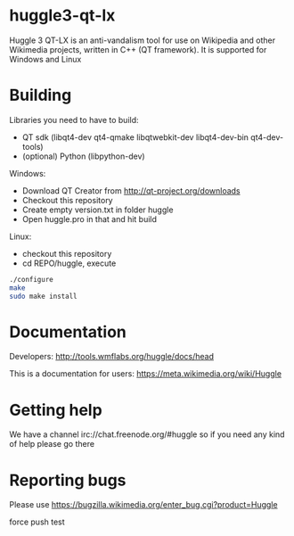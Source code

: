 huggle3-qt-lx
=============

Huggle 3 QT-LX is an anti-vandalism tool for use on Wikipedia and other Wikimedia projects, written in C++ (QT framework). It is supported for Windows and Linux


Building
=========

Libraries you need to have to build:
* QT sdk (libqt4-dev qt4-qmake libqtwebkit-dev libqt4-dev-bin qt4-dev-tools)
* (optional) Python (libpython-dev)

Windows:

* Download QT Creator from http://qt-project.org/downloads
* Checkout this repository
* Create empty version.txt in folder huggle
* Open huggle.pro in that and hit build

Linux:

* checkout this repository
* cd REPO/huggle, execute

```sh
./configure
make
sudo make install
```

Documentation
=============

Developers: http://tools.wmflabs.org/huggle/docs/head

This is a documentation for users: https://meta.wikimedia.org/wiki/Huggle

Getting help
=============

We have a channel irc://chat.freenode.org/#huggle so if you need any kind of help please go there

Reporting bugs
===============

Please use https://bugzilla.wikimedia.org/enter_bug.cgi?product=Huggle

force push test
